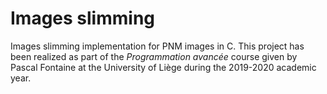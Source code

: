 # Images slimming 
Images slimming implementation for PNM images in C. This project has been realized as part of the *Programmation avancée* course given by Pascal Fontaine at the University of Liège during the 2019-2020 academic year.
